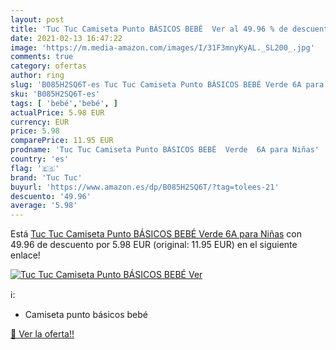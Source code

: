 ```yaml
---
layout: post
title: 'Tuc Tuc Camiseta Punto BÁSICOS BEBÉ  Ver al 49.96 % de descuento'
date: 2021-02-13 16:47:22
image: 'https://m.media-amazon.com/images/I/31F3mnyKyAL._SL200_.jpg'
comments: true
category: ofertas
author: ring
slug: 'B085H2SQ6T-es Tuc Tuc Camiseta Punto BÁSICOS BEBÉ Verde 6A para Niñas'
sku: 'B085H2SQ6T-es'
tags: [ 'bebé','bebé', ]
actualPrice: 5.98 EUR
currency: EUR
price: 5.98
comparePrice: 11.95 EUR
prodname: 'Tuc Tuc Camiseta Punto BÁSICOS BEBÉ  Verde  6A para Niñas'
country: 'es'
flag: '🇪🇸'
brand: 'Tuc Tuc'
buyurl: 'https://www.amazon.es/dp/B085H2SQ6T/?tag=tolees-21'
descuento: '49.96'
average: '5.98'
---
```


Está [Tuc Tuc Camiseta Punto BÁSICOS BEBÉ  Verde  6A para Niñas](https://www.amazon.es/dp/B085H2SQ6T/?tag=tolees-21) con 49.96 de descuento por 5.98 EUR (original: 11.95 EUR) en el siguiente enlace!

[![Tuc Tuc Camiseta Punto BÁSICOS BEBÉ  Ver](https://m.media-amazon.com/images/I/31F3mnyKyAL._SL200_.jpg)](https://www.amazon.es/dp/B085H2SQ6T/?tag=tolees-21)

ℹ️:

- Camiseta punto básicos bebé

[🛒 Ver la oferta!!](https://www.amazon.es/dp/B085H2SQ6T/?tag=tolees-21)
